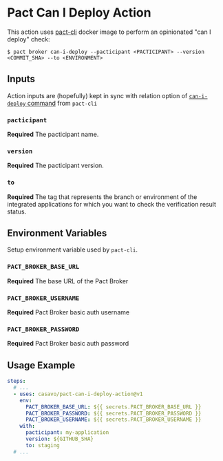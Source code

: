 # Pact Can I Deploy Action

This action uses [pact-cli](https://github.com/pact-foundation/pact-ruby-cli) 
docker image to perform an opinionated "can I deploy" check:

```console
$ pact broker can-i-deploy --pacticipant <PACTICIPANT> --version <COMMIT_SHA> --to <ENVIRONMENT>
```

## Inputs

Action inputs are (hopefully) kept in sync with relation option of [`can-i-deploy` command](https://github.com/pact-foundation/pact_broker-client#can-i-deploy) from `pact-cli`
 
### `pacticipant`

**Required** The pacticipant name.

### `version`

**Required** The pacticipant version.

### `to`

**Required** The tag that represents the branch or environment of the integrated applications for which you want to check the verification result status.

## Environment Variables

Setup environment variable used by `pact-cli`.

### `PACT_BROKER_BASE_URL`

**Required** The base URL of the Pact Broker

### `PACT_BROKER_USERNAME`

**Required** Pact Broker basic auth username

### `PACT_BROKER_PASSWORD`

**Required** Pact Broker basic auth password

## Usage Example

```yml
steps:
  # ...
  - uses: casavo/pact-can-i-deploy-action@v1
    env:
      PACT_BROKER_BASE_URL: ${{ secrets.PACT_BROKER_BASE_URL }}
      PACT_BROKER_PASSWORD: ${{ secrets.PACT_BROKER_PASSWORD }}
      PACT_BROKER_USERNAME: ${{ secrets.PACT_BROKER_USERNAME }}
    with:
      pacticipant: my-application
      version: ${GITHUB_SHA}
      to: staging
  # ...
```
